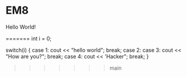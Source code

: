 # EM8
Hello World!

=======
int i = 0;

switch(i) {
    case 1:
        cout << "hello world";
        break;
    case 2:
    case 3:
        cout << "How are you?";
        break;
    case 4:
        cout << 'Hacker";
        break;
}
>>>>>>> main
